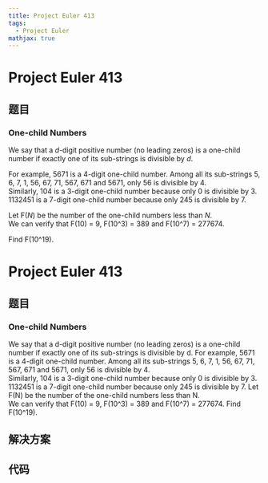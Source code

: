 ```yaml
---
title: Project Euler 413
tags:
  - Project Euler
mathjax: true
---
```

<escape><!-- more --></escape>
    
# Project Euler 413
## 题目
### One-child Numbers

We say that a <var>d</var>-digit positive number (no leading zeros) is a one-child number if exactly one of its sub-strings is divisible by <var>d</var>.

For example, 5671 is a 4-digit one-child number. Among all its sub-strings 5, 6, 7, 1, 56, 67, 71, 567, 671 and 5671, only 56 is divisible by 4.<br />
Similarly, 104 is a 3-digit one-child number because only 0 is divisible by 3.<br />
1132451 is a 7-digit one-child number because only 245 is divisible by 7.

Let F(<var>N</var>) be the number of the one-child numbers less than <var>N</var>.<br />
We can verify that F(10) = 9, F(10^3) = 389 and F(10^7) = 277674.

Find F(10^19).


# Project Euler 413
## 题目
### One-child Numbers

We say that a d-digit positive number (no leading zeros) is a one-child number if exactly one of its sub-strings is divisible by d.
For example, 5671 is a 4-digit one-child number. Among all its sub-strings 5, 6, 7, 1, 56, 67, 71, 567, 671 and 5671, only 56 is divisible by 4.<br>Similarly, 104 is a 3-digit one-child number because only 0 is divisible by 3.<br>1132451 is a 7-digit one-child number because only 245 is divisible by 7.
Let F(N) be the number of the one-child numbers less than N.<br>We can verify that F(10) = 9, F(10^3) = 389 and F(10^7) = 277674.
Find F(10^19).


## 解决方案


## 代码


